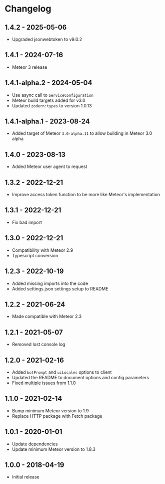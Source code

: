 # Changelog
## 1.4.2 - 2025-05-06

* Upgraded jsonwebtoken to v9.0.2

## 1.4.1 - 2024-07-16
* Meteor 3 release

## 1.4.1-alpha.2 - 2024-05-04
* Use async call to `ServiceConfiguration`
* Meteor build targets added for v3.0
* Updated `zodern:types` to version 1.0.13

## 1.4.1-alpha.1 - 2023-08-24
* Added target of Meteor `3.0-alpha.11` to allow building in Meteor 3.0 alpha

## 1.4.0 - 2023-08-13
* Added Meteor user agent to request

## 1.3.2 - 2022-12-21
* Improve access token function to be more like Meteor's implementation

## 1.3.1 - 2022-12-21
* Fix bad import

## 1.3.0 - 2022-12-21
* Compatibility with Meteor 2.9
* Typescript conversion

## 1.2.3 - 2022-10-19
* Added missing imports into the code
* Added settings.json settings setup to README

## 1.2.2 - 2021-06-24
* Made compatible with Meteor 2.3

## 1.2.1 - 2021-05-07
* Removed lost console log

## 1.2.0 - 2021-02-16
* Added `botPrompt` and `uiLocales` options to client
* Updated the README to document options and config parameters
* Fixed multiple issues from 1.1.0

## 1.1.0 - 2021-02-14
* Bump minimum Meteor version to 1.9
* Replace HTTP package with Fetch package

## 1.0.1 - 2020-01-01
* Update dependencies
* Update minimum Meteor version to 1.8.3

## 1.0.0 - 2018-04-19
* Initial release 
